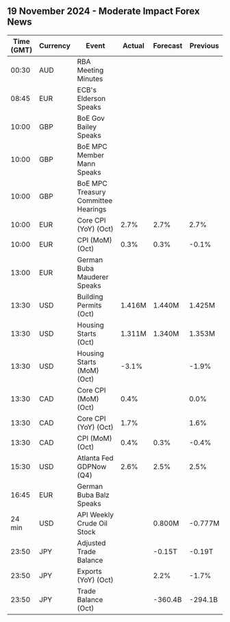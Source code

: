 ## 19 November 2024 - Moderate Impact Forex News

| Time (GMT) | Currency | Event | Actual | Forecast | Previous |
|------|----------|-------|--------|----------|----------|
| 00:30 | AUD | RBA Meeting Minutes |  |  |  |
| 08:45 | EUR | ECB's Elderson Speaks |  |  |  |
| 10:00 | GBP | BoE Gov Bailey Speaks |  |  |  |
| 10:00 | GBP | BoE MPC Member Mann Speaks |  |  |  |
| 10:00 | GBP | BoE MPC Treasury Committee Hearings |  |  |  |
| 10:00 | EUR | Core CPI (YoY) (Oct) | 2.7% | 2.7% | 2.7% |
| 10:00 | EUR | CPI (MoM) (Oct) | 0.3% | 0.3% | -0.1% |
| 13:00 | EUR | German Buba Mauderer Speaks |  |  |  |
| 13:30 | USD | Building Permits (Oct) | 1.416M | 1.440M | 1.425M |
| 13:30 | USD | Housing Starts (Oct) | 1.311M | 1.340M | 1.353M |
| 13:30 | USD | Housing Starts (MoM) (Oct) | -3.1% |  | -1.9% |
| 13:30 | CAD | Core CPI (MoM) (Oct) | 0.4% |  | 0.0% |
| 13:30 | CAD | Core CPI (YoY) (Oct) | 1.7% |  | 1.6% |
| 13:30 | CAD | CPI (MoM) (Oct) | 0.4% | 0.3% | -0.4% |
| 15:30 | USD | Atlanta Fed GDPNow (Q4) | 2.6% | 2.5% | 2.5% |
| 16:45 | EUR | German Buba Balz Speaks |  |  |  |
| 24 min | USD | API Weekly Crude Oil Stock |  | 0.800M | -0.777M |
| 23:50 | JPY | Adjusted Trade Balance |  | -0.15T | -0.19T |
| 23:50 | JPY | Exports (YoY) (Oct) |  | 2.2% | -1.7% |
| 23:50 | JPY | Trade Balance (Oct) |  | -360.4B | -294.1B |
